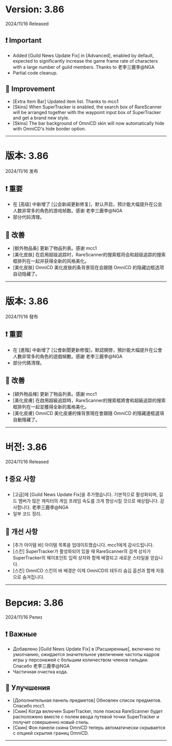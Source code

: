 # Version: 3.86
2024/11/16 Released
## ❗ Important
- Added [Guild News Update Fix] in [Advanced], enabled by default, expected to significantly increase the game frame rate of characters with a large number of guild members. Thanks to 老李三鹿李@NGA
- Partial code cleanup.
## 💪 Improvement
- [Extra Item Bar] Updated item list. Thanks to mcc1
- [Skins] When SuperTracker is enabled, the search box of RareScanner will be arranged together with the waypoint input box of SuperTracker and get a brand new style.
- [Skins] The bar background of OmniCD skin will now automatically hide with OmniCD's hide border option.

------
# 版本: 3.86
2024/11/16 发布
## ❗ 重要
- 在 [高级] 中新增了 [公会新闻更新修复]，默认开启，预计能大幅提升在公会人数非常多的角色的游戏帧数。感谢 老李三鹿李@NGA
- 部分代码清理。
## 💪 改善
- [额外物品条] 更新了物品列表。感谢 mcc1
- [美化皮肤] 在启用超级追踪时，RareScanner的搜索框将会和超级追踪的搜索框排列在一起并获得全新的风格美化。
- [美化皮肤] OmniCD 美化皮肤的条背景现在会跟随 OmniCD 的隐藏边框选项自动隐藏了。

------
# 版本: 3.86
2024/11/16 發布
## ❗ 重要
- 在 [進階] 中新增了 [公會新聞更新修復]，默認開啓，預計能大幅提升在公會人數非常多的角色的遊戲幀數。感謝 老李三鹿李@NGA
- 部分代碼清理。
## 💪 改善
- [額外物品條] 更新了物品列表。感謝 mcc1
- [美化皮膚] 在啟用超級追踪時，RareScanner的搜索框將會和超級追踪的搜索框排列在一起並獲得全新的風格美化。
- [美化皮膚] OmniCD 美化皮膚的條背景現在會跟隨 OmniCD 的隱藏邊框選項自動隱藏了。

------
# 버전: 3.86
2024/11/16 Released
## ❗ 중요 사항
- [고급]에 [Guild News Update Fix]을 추가했습니다. 기본적으로 활성화되며, 길드 멤버가 많은 캐릭터의 게임 프레임 속도를 크게 향상시킬 것으로 예상됩니다. 감사합니다. 老李三鹿李@NGA
- 일부 코드 정리.
## 💪 개선 사항
- [추가 아이템 바] 아이템 목록을 업데이트했습니다. mcc1에게 감사드립니다.
- [스킨] SuperTracker가 활성화되어 있을 때 RareScanner의 검색 상자가 SuperTracker의 웨이포인트 입력 상자와 함께 배열되고 새로운 스타일을 얻습니다.
- [스킨] OmniCD 스킨의 바 배경은 이제 OmniCD의 테두리 숨김 옵션과 함께 자동으로 숨겨집니다.

------
# Версия: 3.86
2024/11/16 Релиз
## ❗ Важные
- Добавлено [Guild News Update Fix] в [Расширенные], включено по умолчанию, ожидается значительное увеличение частоты кадров игры у персонажей с большим количеством членов гильдии. Спасибо 老李三鹿李@NGA
- Частичная очистка кода.
## 💪 Улучшения
- [Дополнительная панель предметов] Обновлен список предметов. Спасибо mcc1.
- [Скин] Когда включен SuperTracker, поле поиска RareScanner будет расположено вместе с полем ввода путевой точки SuperTracker и получит совершенно новый стиль.
- [Скин] Фон панели скина OmniCD теперь автоматически скрывается с опцией скрытия границ OmniCD.

------
